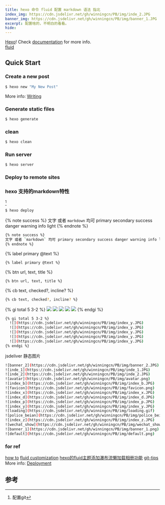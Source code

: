 ```yaml
---
title: hexo 命令 fluid 配置 markdown 语法 指北
index_img: https://cdn.jsdelivr.net/gh/winningcn/PB/img/inde_2.JPG
banner_img: https://cdn.jsdelivr.net/gh/winningcn/PB/img/banner_1.JPG
excerpt: 配置啥的，不明白的看看。
hide:
---
```

 [Hexo](https://hexo.io/)!  Check [documentation](https://hexo.io/docs/) for more info.  
 [fluid](https://fluid-dev.github.io/hexo-fluid-docs/guide/#%E5%AF%BC%E8%88%AA%E8%8F%9C%E5%8D%95)

## Quick Start

### Create a new post

``` bash
$ hexo new "My New Post"
```

More info: [Writing](https://hexo.io/docs/writing.html)

### Generate static files

``` bash
$ hexo generate
```
### clean

``` bash
$ hexo clean
```

### Run server

``` bash
$ hexo server
```

### Deploy to remote sites 
### hexo 支持的markdown特性
[^1]
``` bash 
$ hexo deploy 
```
{% note success %}
文字 或者 `markdown` 均可 primary secondary success danger warning info light
{% endnote %}
``` bash 
{% note success %}
文字 或者 `markdown` 均可 primary secondary success danger warning info light
{% endnote %}
```
{% label primary @text %}
``` bash 
{% label primary @text %}
```
{% btn url, text, title %}
``` bash 
{% btn url, text, title %}
```

{% cb text, checked?, incline? %}
``` bash 
{% cb text, checked?, incline? %}
```
{% gi total 5 3-2 %}
  ![](https://cdn.jsdelivr.net/gh/winningcn/PB/img/index_y.JPG)
  ![](https://cdn.jsdelivr.net/gh/winningcn/PB/img/index_y.JPG)
  ![](https://cdn.jsdelivr.net/gh/winningcn/PB/img/index_y.JPG)
  ![](https://cdn.jsdelivr.net/gh/winningcn/PB/img/index_y.JPG)
  ![](https://cdn.jsdelivr.net/gh/winningcn/PB/img/index_y.JPG)
{% endgi %}
``` bash 
{% gi total 5 3-2 %}
  ![](https://cdn.jsdelivr.net/gh/winningcn/PB/img/index_y.JPG)
  ![](https://cdn.jsdelivr.net/gh/winningcn/PB/img/index_y.JPG)
  ![](https://cdn.jsdelivr.net/gh/winningcn/PB/img/index_y.JPG)
  ![](https://cdn.jsdelivr.net/gh/winningcn/PB/img/index_y.JPG)
  ![](https://cdn.jsdelivr.net/gh/winningcn/PB/img/index_y.JPG)
{% endgi %}
```
jsdeliver 静态图片
``` bash 
![banner_2](https://cdn.jsdelivr.net/gh/winningcn/PB/img/banner_2.JPG)
![inde_1](https://cdn.jsdelivr.net/gh/winningcn/PB/img/inde_1.JPG)
![inde_2](https://cdn.jsdelivr.net/gh/winningcn/PB/img/inde_2.JPG)
![avatar](https://cdn.jsdelivr.net/gh/winningcn/PB/img/avatar.png)
![index_b](https://cdn.jsdelivr.net/gh/winningcn/PB/img/index_b.JPG)
![favicon](https://cdn.jsdelivr.net/gh/winningcn/PB/img/favicon.png)
![index_x](https://cdn.jsdelivr.net/gh/winningcn/PB/img/index_x.JPG)
![index_d](https://cdn.jsdelivr.net/gh/winningcn/PB/img/index_d.JPG)
![index_p](https://cdn.jsdelivr.net/gh/winningcn/PB/img/index_p.JPG)
![index_y](https://cdn.jsdelivr.net/gh/winningcn/PB/img/index_y.JPG)
![loading](https://cdn.jsdelivr.net/gh/winningcn/PB/img/loading.gif)
![police_beian](https://cdn.jsdelivr.net/gh/winningcn/PB/img/police_beian.png)
![index_z](https://cdn.jsdelivr.net/gh/winningcn/PB/img/index_z.JPG)
![wechat_show](https://cdn.jsdelivr.net/gh/winningcn/PB/img/wechat_show.png)
![banner_1](https://cdn.jsdelivr.net/gh/winningcn/PB/img/banner_1.png)
![default](https://cdn.jsdelivr.net/gh/winningcn/PB/img/default.png)
```

### for ref 
[how to](https://wizardforcel.gitbooks.io/markdown-simple-world/content/hexo-tutor-1.html)
[fluid customization](https://erenship.com/posts/40222.html#****)
[hexo的fluid主题添加瀑布流懒加载相册功能](https://blog.csdn.net/qq_36264495/article/details/112448622)
[git-tips](https://github.com/521xueweihan/git-tips)
More info: [Deployment](https://hexo.io/docs/one-command-deployment.html)
## 参考
[^1]: 配置git
